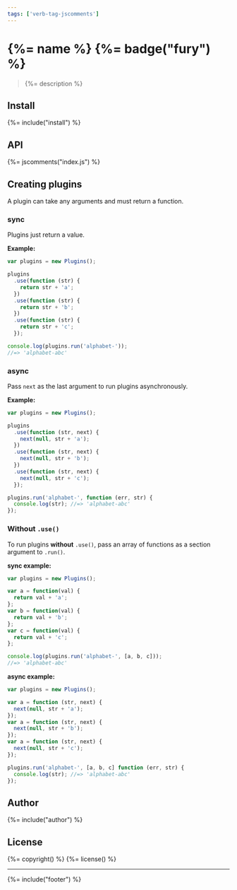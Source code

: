 ```yaml
---
tags: ['verb-tag-jscomments']
---
```

# {%= name %} {%= badge("fury") %}

> {%= description %}

## Install
{%= include("install") %}

## API
{%= jscomments("index.js") %}


## Creating plugins
A plugin can take any arguments and must return a function.

### sync

Plugins just return a value.

**Example:**

```js
var plugins = new Plugins();

plugins
  .use(function (str) {
    return str + 'a';
  })
  .use(function (str) {
    return str + 'b';
  })
  .use(function (str) {
    return str + 'c';
  });

console.log(plugins.run('alphabet-'));
//=> 'alphabet-abc'
```

### async

Pass `next` as the last argument to run plugins asynchronously.

**Example:**

```js
var plugins = new Plugins();

plugins
  .use(function (str, next) {
    next(null, str + 'a');
  })
  .use(function (str, next) {
    next(null, str + 'b');
  })
  .use(function (str, next) {
    next(null, str + 'c');
  });

plugins.run('alphabet-', function (err, str) {
  console.log(str); //=> 'alphabet-abc'
});
```

### Without `.use()`

To run plugins **without** `.use()`, pass an array of functions as a section argument to `.run()`.

**sync example:**

```js
var plugins = new Plugins();

var a = function(val) {
  return val + 'a';
};
var b = function(val) {
  return val + 'b';
};
var c = function(val) {
  return val + 'c';
};

console.log(plugins.run('alphabet-', [a, b, c]));
//=> 'alphabet-abc'
```

**async example:**

```js
var plugins = new Plugins();

var a = function (str, next) {
  next(null, str + 'a');
});
var a = function (str, next) {
  next(null, str + 'b');
});
var a = function (str, next) {
  next(null, str + 'c');
});

plugins.run('alphabet-', [a, b, c] function (err, str) {
  console.log(str); //=> 'alphabet-abc'
});
```

## Author
{%= include("author") %}

## License
{%= copyright() %}
{%= license() %}

***

{%= include("footer") %}